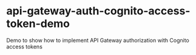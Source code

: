 # api-gateway-auth-cognito-access-token-demo
Demo to show how to implement API Gateway authorization with Cognito access tokens
